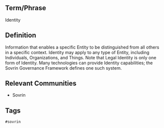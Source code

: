 ## Term/Phrase
Identity

## Definition
Information that enables a specific Entity to be distinguished from all others in a specific context. Identity may apply to any type of Entity, including Individuals, Organizations, and Things. Note that Legal Identity is only one form of Identity. Many technologies can provide Identity capabilities; the Sovrin Governance Framework defines one such system.

## Relevant Communities
* Sovrin

## Tags
```
#sovrin
```

